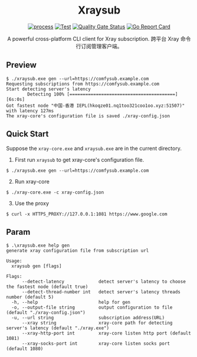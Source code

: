 <h1 align="center">Xraysub</h1>

<div align="center">

[![process](https://img.shields.io/badge/dev-in%20Progress-yellow)](https://github.com/Bpazy/xraysub/projects/1])
[![Test](https://github.com/Bpazy/xraysub/workflows/Test/badge.svg)](https://github.com/Bpazy/xraysub/actions/workflows/test.yml)
[![Quality Gate Status](https://sonarcloud.io/api/project_badges/measure?project=Bpazy_xraysub&metric=alert_status)](https://sonarcloud.io/dashboard?id=Bpazy_xraysub)
[![Go Report Card](https://goreportcard.com/badge/github.com/Bpazy/xraysub)](https://goreportcard.com/report/github.com/Bpazy/xraysub)

A powerful cross-platform CLI client for Xray subscription. 跨平台 Xray 命令行订阅管理客户端。
</div>

## Preview
```
$ ./xraysub.exe gen --url=https://comfysub.example.com
Requesting subscriptions from https://comfysub.example.com
Start detecting server's latency
        Detecting 100% [========================================]  [6s:0s]
Got fastest node "中国-香港 IEPL(hkoqze01.nq1too321coo1oo.xyz:51507)" with latency 127ms
The xray-core's configuration file is saved ./xray-config.json
```

## Quick Start
Suppose the `xray-core.exe` and `xraysub.exe` are in the current directory.
1. First run `xraysub` to get xray-core's configuration file.
```
$ ./xraysub.exe gen --url=https://comfysub.example.com
```
2. Run xray-core
```
$ ./xray-core.exe -c xray-config.json
```
3. Use the proxy
```
$ curl -x HTTPS_PROXY://127.0.0.1:1081 https://www.google.com
```

## Param
```
$ .\xraysub.exe help gen
generate xray configuration file from subscription url

Usage:
  xraysub gen [flags]

Flags:
      --detect-latency             detect server's latency to choose the fastest node (default true)
      --detect-thread-number int   detect server's latency threads number (default 5)
  -h, --help                       help for gen
  -o, --output-file string         output configuration to file (default "./xray-config.json")
  -u, --url string                 subscription address(URL)
      --xray string                xray-core path for detecting server's latency (default "./xray.exe")
      --xray-http-port int         xray-core listen http port (default 1081)
      --xray-socks-port int        xray-core listen socks port (default 1080)
```
